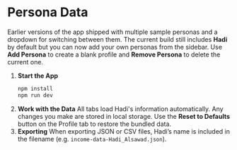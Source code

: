 # Persona Data

Earlier versions of the app shipped with multiple sample personas and a dropdown
for switching between them. The current build still includes **Hadi** by
default but you can now add your own personas from the sidebar. Use **Add
Persona** to create a blank profile and **Remove Persona** to delete the current
one.

1. **Start the App**
   ```bash
   npm install
   npm run dev
   ```
2. **Work with the Data**
   All tabs load Hadi's information automatically. Any changes you make are
   stored in local storage. Use the **Reset to Defaults** button on the Profile
   tab to restore the bundled data.
3. **Exporting**
   When exporting JSON or CSV files, Hadi’s name is included in the filename
   (e.g. `income-data-Hadi_Alsawad.json`).
